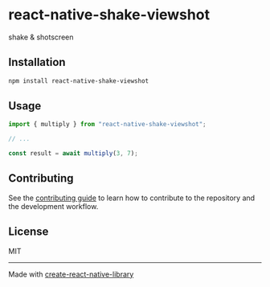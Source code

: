 # react-native-shake-viewshot
shake & shotscreen
## Installation

```sh
npm install react-native-shake-viewshot
```

## Usage

```js
import { multiply } from "react-native-shake-viewshot";

// ...

const result = await multiply(3, 7);
```

## Contributing

See the [contributing guide](CONTRIBUTING.md) to learn how to contribute to the repository and the development workflow.

## License

MIT

---

Made with [create-react-native-library](https://github.com/callstack/react-native-builder-bob)
